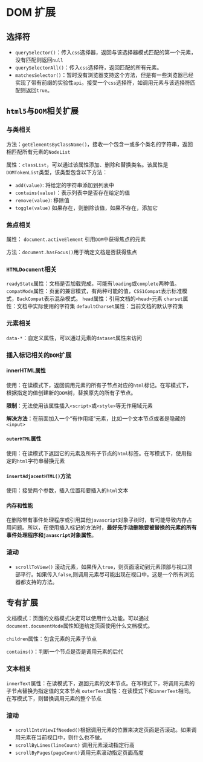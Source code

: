 # DOM 扩展

## 选择符

+ `querySelector()`：传入`css`选择器，返回与该选择器模式匹配的第一个元素，没有匹配则返回`null`
+ `querySelectorAll()`：传入`css`选择符，返回匹配的所有元素。
+ `matchesSelector()`：暂时没有浏览器支持这个方法，但是有一些浏览器已经实现了带有前缀的实验性`api`。接受一个`css`选择符，如调用元素与该选择符匹配则返回`true`。

## `html5`与`DOM`相关扩展

### 与类相关

方法：`getElementsByClassName()`，接收一个包含一或多个类名的字符串，返回相匹配所有元素的`NodeList`

属性：`classList`，可以通过该属性添加、删除和替换类名。该属性是`DOMTokenList`类型，该类型包含以下方法：

+ `add(value)`: 将给定的字符串添加到列表中
+ `contains(value)`：表示列表中是否存在给定的值
+ `remove(value)`: 移除值
+ `toggle(value)` 如果存在，则删除该值，如果不存在，添加它

### 焦点相关

属性： `document.activeElement` 引用`DOM`中获得焦点的元素

方法：`document.hasFocus()`用于确定文档是否获得焦点

### `HTMLDocument`相关

`readyState`属性：文档是否加载完成，可能有`loading`或`complete`两种值。
`compatMode`属性：页面的兼容模式，有两种可能的值，`CSS1Compat`表示标准模式，`BackCompat`表示混杂模式。
`head`属性：引用文档的`<head>`元素
`charset`属性：文档中实际使用的字符集
`defaultCharset`属性：当前文档的默认字符集

### 元素相关

`data-*`：自定义属性，可以通过元素的`dataset`属性来访问

### 插入标记相关的`DOM`扩展

#### **innerHTML属性**

使用：在读模式下，返回调用元素的所有子节点对应的`html`标记。在写模式下，根据指定的值创建新的`DOM`树，替换原先的所有子节点。

**限制**：无法使用该属性插入`<script>`或`<style>`等无作用域元素

**解决方法**：在前面加入一个“有作用域”元素，比如一个文本节点或者是隐藏的`<input>`

#### `outerHTML`属性

使用：在读模式下返回它的元素及所有子节点的`html`标签。在写模式下，使用指定的`html`字符串替换元素

#### `insertAdjacentHTML()`方法

使用：接受两个参数，插入位置和要插入的`html`文本

#### 内存和性能

在删除带有事件处理程序或引用其他`javascript`对象子树时，有可能导致内存占用问题。所以，在使用插入标记的方法时，**最好先手动删除要被替换的元素的所有事件处理程序和`javascript`对象属性**。

### 滚动

+ `scrollToView()` 滚动元素，如果传入`true`，则页面滚动到元素顶部与视口顶部平行。如果传入`false`,则调用元素尽可能出现在视口中。这是一个所有浏览器都支持的方法。

## 专有扩展

文档模式：页面的文档模式决定可以使用什么功能。可以通过`document.documentMode`属性知道给定页面使用什么文档模式。

`children`属性：包含元素的元素子节点

`contains()`：判断一个节点是否是调用元素的后代

### 文本相关

`innerText`属性：在读模式下，返回元素的文本节点。在写模式下，将调用元素的子节点替换为指定值的文本节点
`outerText`属性：在读模式下和`innerText`相同。在写模式下，则替换调用元素的整个节点

### 滚动

+ `scrollIntoViewIfNeeded()`根据调用元素的位置来决定页面是否滚动。如果调用元素在当前视口中，则什么也不做。
+ `scrollByLines(lineCount)` 调用元素滚动指定行高
+ `scrollByPages(pageCount)`调用元素滚动指定页面高度